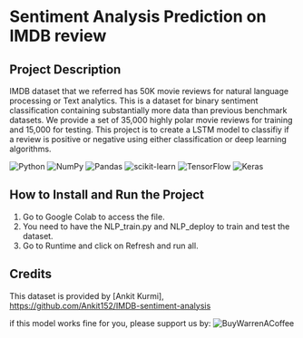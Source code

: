 # Sentiment Analysis Prediction on IMDB review

## Project Description
IMDB dataset that we referred has 50K movie reviews for natural language processing or Text analytics.
This is a dataset for binary sentiment classification containing substantially more data than previous benchmark datasets. 
We provide a set of 35,000 highly polar movie reviews for training and 15,000 for testing. 
This project is to create a LSTM model to classifiy if a review is positive or negative using either classification or deep learning algorithms.

![Python](https://img.shields.io/badge/python-3670A0?style=for-the-badge&logo=python&logoColor=ffdd54)
![NumPy](https://img.shields.io/badge/numpy-%23013243.svg?style=for-the-badge&logo=numpy&logoColor=white)
![Pandas](https://img.shields.io/badge/pandas-%23150458.svg?style=for-the-badge&logo=pandas&logoColor=white)
![scikit-learn](https://img.shields.io/badge/scikit--learn-%23F7931E.svg?style=for-the-badge&logo=scikit-learn&logoColor=white)
![TensorFlow](https://img.shields.io/badge/TensorFlow-%23FF6F00.svg?style=for-the-badge&logo=TensorFlow&logoColor=white)
![Keras](https://img.shields.io/badge/Keras-%23D00000.svg?style=for-the-badge&logo=Keras&logoColor=white)

## How to Install and Run the Project
1. Go to Google Colab to access the file.
2. You need to have the NLP_train.py and NLP_deploy to train and test the dataset.
3. Go to Runtime and click on Refresh and run all.

## Credits
This dataset is provided by [Ankit Kurmi], https://github.com/Ankit152/IMDB-sentiment-analysis

if this model works fine for you, please support us by:
![BuyWarrenACoffee](https://img.shields.io/badge/Buy%20Me%20a%20Coffee-ffdd00?style=for-the-badge&logo=buy-warren-a-coffee&logoColor=black)
